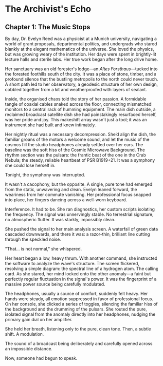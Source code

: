 # The Archivist's Echo

## Chapter 1: The Music Stops

By day, Dr. Evelyn Reed was a physicist at a Munich university, navigating a world of grant proposals, departmental politics, and undergrads who stared blankly at the elegant mathematics of the universe. She loved the physics, but was growing weary of the institution. Her days were spent in brightly-lit lecture halls and sterile labs. Her true work began after the long drive home.

Her sanctuary was an old forester's lodge—an *Altes Forsthaus*—tucked into the forested foothills south of the city. It was a place of stone, timber, and a profound silence that the bustling metropolis to the north could never touch. A short path led to her observatory, a geodesic structure of her own design, cobbled together from a kit and weatherproofed with layers of sealant.

Inside, the organised chaos told the story of her passion. A formidable tangle of coaxial cables snaked across the floor, connecting mismatched monitors to a central rack of humming equipment. The main dish outside, a reclaimed broadcast satellite dish she had painstakingly resurfaced herself, was her pride and joy. This makeshift array wasn't just a tool; it was an instrument she had built and knew intimately.

Her nightly ritual was a necessary decompression. She’d align the dish, the familiar groans of the motors a welcome sound, and let the music of the cosmos fill the studio headphones already settled over her ears. The baseline was the soft hiss of the Cosmic Microwave Background. The rhythm section was the pulsars: the frantic beat of the one in the Crab Nebula; the steady, reliable heartbeat of PSR B1919+21. It was a symphony she could lose herself in.

Tonight, the symphony was interrupted.

It wasn't a cacophony, but the opposite. A single, pure tone had emerged from the static, unwavering and clean. Evelyn leaned forward, the weariness from her commute vanishing. Her professional focus snapped into place, her fingers dancing across a well-worn keyboard.

Interference. It had to be. She ran diagnostics, her custom scripts isolating the frequency. The signal was unnervingly stable. No terrestrial signature, no atmospheric flutter. It was starkly, impossibly clean.

She pushed the signal to her main analysis screen. A waterfall of green data cascaded downwards, and there it was: a razor-thin, brilliant line cutting through the speckled noise.

"That... is not normal," she whispered.

Her heart began a low, heavy thrum. With another command, she instructed the software to analyze the wave's structure. The screen flickered, resolving a simple diagram: the spectral line of a hydrogen atom. The calling card. As she stared, her mind locked onto the other anomaly—a faint but perfectly regular fluctuation in the signal's power. It was the fingerprint of a massive power source being carefully modulated.

The headphones, usually a source of comfort, suddenly felt heavy. Her hands were steady, all emotion suppressed in favor of professional focus. On her console, she clicked a series of toggles, silencing the familiar hiss of the background and the drumming of the pulsars. She routed the pure, isolated signal from the anomaly directly into her headphones, nudging the primary gain dial on her amplifier.

She held her breath, listening only to the pure, clean tone. Then, a subtle shift. A modulation.

The sound of a broadcast being deliberately and carefully opened across an impossible distance.

Now, someone had begun to speak.
